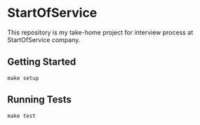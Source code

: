 # StartOfService

This repository is my take-home project for interview process at StartOfService company.

## Getting Started

```shell
make setup
```


## Running Tests
```shell
make test
```
